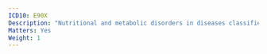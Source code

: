 ```yaml
---
ICD10: E90X
Description: "Nutritional and metabolic disorders in diseases classified elsewhere"
Matters: Yes
Weight: 1
---
```


